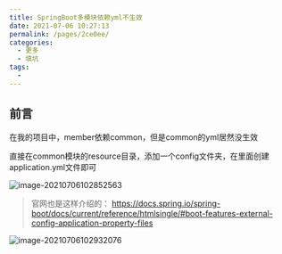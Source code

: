```yaml
---
title: SpringBoot多模块依赖yml不生效
date: 2021-07-06 10:27:13
permalink: /pages/2ce0ee/
categories:
  - 更多
  - 填坑
tags:
  - 
---
```

## 前言

在我的项目中，member依赖common，但是common的yml居然没生效



直接在common模块的resource目录，添加一个config文件夹，在里面创建application.yml文件即可



![image-20210706102852563](https://gitee.com/SaulJWu/blog-images/raw/master/images/20210706102852.png)



> 官网也是这样介绍的：
> https://docs.spring.io/spring-boot/docs/current/reference/htmlsingle/#boot-features-external-config-application-property-files



![image-20210706102932076](https://gitee.com/SaulJWu/blog-images/raw/master/images/20210706102932.png)

